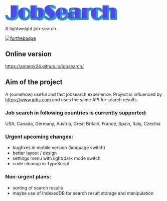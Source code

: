 ![Logo](./jobsearch-logo.webp?raw=true "Logo")

A lightweight job-search.

[![forthebadge](https://forthebadge.com/images/badges/made-with-typescript.svg)](https://forthebadge.com)

## Online version
https://amarok24.github.io/jobsearch/

## Aim of the project
A (somehow) useful and fast jobsearch experience. Project is influenced by https://www.jobs.com and uses the same API for search results.

### Job search in following countries is currently supported:
USA, Canada, Germany, Austria, Great Britain, France, Spain, Italy, Czechia

### Urgent upcoming changes:
- bugfixes in mobile version (language switch)
- better layout / design
- settings menu with light/dark mode switch
- code cleanup in TypeScript

### Non-urgent plans:
- sorting of search results
- maybe use of IndexedDB for search result storage and manipulation
